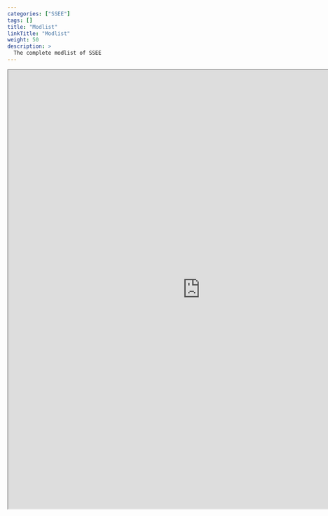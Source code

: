 ```yaml
---
categories: ["SSEE"]
tags: [] 
title: "Modlist"
linkTitle: "Modlist"
weight: 50
description: >
  The complete modlist of SSEE
---
```



<iframe src="https://loadorderlibrary.com/lists/sse-essentials/embed/modlist.txt" width="875" height="1000" sandbox="allow-scripts" ></iframe>